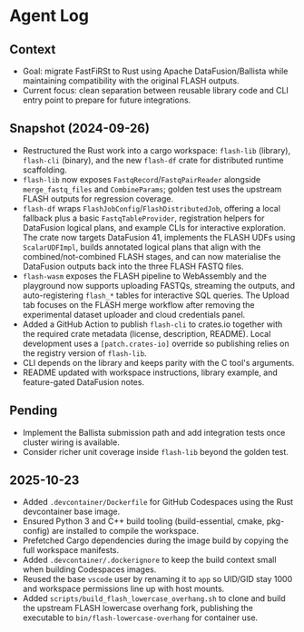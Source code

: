 # Agent Log

## Context

- Goal: migrate FastFiRSt to Rust using Apache DataFusion/Ballista while
  maintaining compatibility with the original FLASH outputs.
- Current focus: clean separation between reusable library code and CLI entry
  point to prepare for future integrations.

## Snapshot (2024-09-26)

- Restructured the Rust work into a cargo workspace: `flash-lib` (library),
  `flash-cli` (binary), and the new `flash-df` crate for distributed runtime
  scaffolding.
- `flash-lib` now exposes `FastqRecord`/`FastqPairReader` alongside
  `merge_fastq_files` and `CombineParams`; golden test uses the upstream FLASH
  outputs for regression coverage.
- `flash-df` wraps `FlashJobConfig`/`FlashDistributedJob`, offering a local
  fallback plus a basic `FastqTableProvider`, registration helpers for
  DataFusion logical plans, and example CLIs for interactive exploration. The
  crate now targets DataFusion 41, implements the FLASH UDFs using
  `ScalarUDFImpl`, builds annotated logical plans that align with the
  combined/not-combined FLASH stages, and can now materialise the DataFusion
  outputs back into the three FLASH FASTQ files.
- `flash-wasm` exposes the FLASH pipeline to WebAssembly and the playground now
  supports uploading FASTQs, streaming the outputs, and auto-registering
  `flash_*` tables for interactive SQL queries. The Upload tab focuses on the
  FLASH merge workflow after removing the experimental dataset uploader and
  cloud credentials panel.
- Added a GitHub Action to publish `flash-cli` to crates.io together with the
  required crate metadata (license, description, README). Local development uses
  a `[patch.crates-io]` override so publishing relies on the registry version of
  `flash-lib`.
- CLI depends on the library and keeps parity with the C tool's arguments.
- README updated with workspace instructions, library example, and feature-gated
  DataFusion notes.

## Pending

- Implement the Ballista submission path and add integration tests once cluster
  wiring is available.
- Consider richer unit coverage inside `flash-lib` beyond the golden test.

## 2025-10-23

- Added `.devcontainer/Dockerfile` for GitHub Codespaces using the Rust devcontainer base image.
- Ensured Python 3 and C++ build tooling (build-essential, cmake, pkg-config) are installed to compile the workspace.
- Prefetched Cargo dependencies during the image build by copying the full workspace manifests.
- Added `.devcontainer/.dockerignore` to keep the build context small when building Codespaces images.
- Reused the base `vscode` user by renaming it to `app` so UID/GID stay 1000 and workspace permissions line up with host mounts.
- Added `scripts/build_flash_lowercase_overhang.sh` to clone and build the upstream FLASH lowercase overhang fork, publishing the executable to `bin/flash-lowercase-overhang` for container use.
